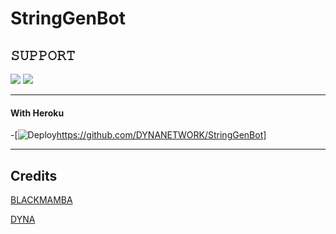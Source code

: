 # StringGenBot

## 𝚂𝚄𝙿𝙿𝙾𝚁𝚃 
                          
<a href="https://t.me/DYNA_SUPPORT"><img src="https://img.shields.io/badge/Join-SUPPORT%20GROUP-red.svg?logo=Telegram"></a>
<a href="https://t.me/DYNA_NETWORK"><img src="https://img.shields.io/badge/Join-SUPPORT%20CHANNEL-red.svg?logo=Telegram"></a>

-------------------------------------------------

#### With Heroku


-[![Deploy](https://telegra.ph/file/ae98ddc5ebdfb201d047d.jpg)https://github.com/DYNANETWORK/StringGenBot]

  

-------------------------------------------------

## Credits 


[BLACKMAMBA](https://t.me/BLACK_MAMBA_RETURNS_OP)<p>
[DYNA](https://t.me/DYNA_OPTIMISE)
